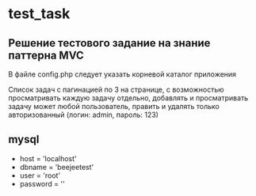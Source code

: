 # test_task
## Решение тестового задание на знание паттерна MVC

В файле config.php следует указать корневой каталог приложения

Список задач с пагинацией по 3 на странице,
с возможностью просматривать каждую задачу отдельно,
добавлять и просматривать задачу может любой пользователь, 
править и удалять только авторизованный (логин: admin, пароль: 123)

## mysql
* host = 'localhost'
* dbname = 'beejeetest'
* user = 'root'
* password = ''

